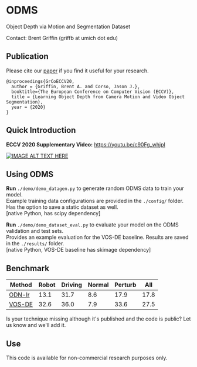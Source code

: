 # ODMS
Object Depth via Motion and Segmentation Dataset

Contact: Brent Griffin (griffb at umich dot edu)

## Publication
Please cite our [paper](https://arxiv.org/abs/2007.05676 "ECCV Paper") if you find it useful for your research.
```
@inproceedings{GrCoECCV20,
  author = {Griffin, Brent A. and Corso, Jason J.},
  booktitle={The European Conference on Computer Vision (ECCV)},
  title = {Learning Object Depth from Camera Motion and Video Object Segmentation},
  year = {2020}
}
```

## Quick Introduction

__ECCV 2020 Supplementary Video:__ https://youtu.be/c90Fg_whjpI

[![IMAGE ALT TEXT HERE](https://img.youtube.com/vi/c90Fg_whjpI/0.jpg)](https://youtu.be/c90Fg_whjpI)

## Using ODMS

__Run__ ``./demo/demo_datagen.py`` to generate random ODMS data to train your model. <br />
Example training data configurations are provided in the ``./config/`` folder. Has the option to save a static dataset as well. <br />
[native Python, has scipy dependency]

__Run__ ``./demo/demo_dataset_eval.py`` to evaluate your model on the ODMS validation and test sets. <br />
Provides an example evaluation for the VOS-DE baseline. Results are saved in the ``./results/`` folder. <br />
[native Python, VOS-DE baseline has skimage dependency]

## Benchmark

| Method | Robot | Driving | Normal | Perturb | All |
| --------------- | --------------- | --------------- | --------------- | --------------- | --------------- |
| [ODN-lr](https://arxiv.org/abs/2007.05676 "ECCV Paper") | 13.1 | 31.7 | 8.6 | 17.9 | 17.8 |
| [VOS-DE](https://arxiv.org/abs/1903.08336) | 32.6 | 36.0 | 7.9 | 33.6 | 27.5 |

Is your technique missing although it's published and the code is public? Let us know and we'll add it.

## Use

This code is available for non-commercial research purposes only.